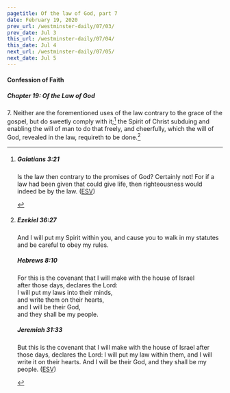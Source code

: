 ```yaml
---
pagetitle: Of the law of God, part 7
date: February 19, 2020
prev_url: /westminster-daily/07/03/
prev_date: Jul 3
this_url: /westminster-daily/07/04/
this_date: Jul 4
next_url: /westminster-daily/07/05/
next_date: Jul 5
---
```


#### Confession of Faith

##### Chapter 19: Of the Law of God

7\. Neither are the forementioned uses of the law contrary to the grace of the gospel, but do sweetly comply with it;[^fnref:wcf1] the Spirit of Christ subduing and enabling the will of man to do that freely, and cheerfully, which the will of God, revealed in the law, requireth to be done.[^fnref:wcf2]

[^fnref:wcf1]: <div class="esv"><h5>Galatians 3:21</h5> <div class="esv-text"><p id="p48003021.01-1">Is the law then contrary to the promises of God? Certainly not! For if a law had been given that could give life, then righteousness would indeed be by the law.  (<a href="http://www.esv.org" class="copyright">ESV</a>)</p> </div> </div>

[^fnref:wcf2]: <div class="esv"><h5>Ezekiel 36:27</h5> <div class="esv-text"><p id="p26036027.01-1">And I will put my Spirit within you, and cause you to walk in my statutes and be careful to obey my rules.</p> </div><h5>Hebrews 8:10</h5> <div class="esv-text"><div class="block-indent"> <p class="line-group" id="p58008010.01-2">For this is the covenant that I will make with the house of Israel<br /> <span class="indent"></span>after those days, declares the Lord:<br /> I will put my laws into their minds,<br /> <span class="indent"></span>and write them on their hearts,<br /> and I will be their God,<br /> <span class="indent"></span>and they shall be my people.</p> </div> </div><h5>Jeremiah 31:33</h5> <div class="esv-text"><p id="p24031033.01-3">But this is the covenant that I will make with the house of Israel after those days, declares the <span class="small-caps">Lord</span>: I will put my law within them, and I will write it on their hearts. And I will be their God, and they shall be my people.  (<a href="http://www.esv.org" class="copyright">ESV</a>)</p> </div> </div>


